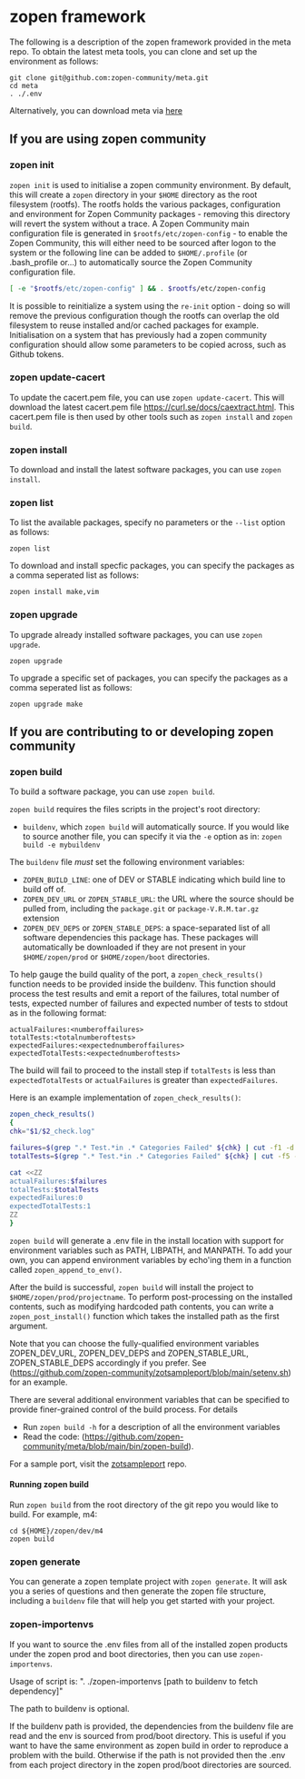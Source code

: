 # zopen framework 

The following is a description of the zopen framework provided in the meta repo. To obtain the latest meta tools, you can clone and set up the environment as follows:

```
git clone git@github.com:zopen-community/meta.git
cd meta
. ./.env
```

Alternatively, you can download meta via [here](https://github.com/zopen-community/meta/releases/)

## If you are using zopen community

### zopen init

`zopen init` is used to initialise a zopen community environment. By default, this will create a ```zopen``` directory in your ```$HOME``` directory as the root filesystem (rootfs).  The rootfs holds the various packages, configuration and environment for Zopen Community packages - removing this directory will revert the system without a trace.  A Zopen Community main configuration file is generated in ```$rootfs/etc/zopen-config``` - to enable the Zopen Community, this will either need to be sourced after logon to the system or the following line can be added to ```$HOME/.profile``` (or .bash_profile or...) to automatically source the Zopen Community configuration file.
```bash
[ -e "$rootfs/etc/zopen-config" ] && . $rootfs/etc/zopen-config
```
It is possible to reinitialize a system using the ```re-init``` option - doing so will remove the previous configuration though the rootfs can overlap the old filesystem to reuse installed and/or cached packages for example.  Initialisation on a system that has previously had a zopen community configuration should allow some parameters to be copied across, such as Github tokens.

### zopen update-cacert

To update the cacert.pem file, you can use `zopen update-cacert`. This will download the latest cacert.pem file https://curl.se/docs/caextract.html. This cacert.pem file is then used by other tools such as `zopen install` and `zopen build`.

### zopen install

To download and install the latest software packages, you can use `zopen install`. 

### zopen list
To list the available packages, specify no parameters or the `--list` option as follows:
```
zopen list
```

To download and install specfic packages, you can specify the packages as a comma seperated list as follows:
```
zopen install make,vim
```

### zopen upgrade

To upgrade already installed software packages, you can use `zopen upgrade`.

```
zopen upgrade
```

To upgrade a specific set of packages, you can specify the packages as a comma seperated list as follows:
```
zopen upgrade make
```

## If you are contributing to or developing zopen community

### zopen build

To build a software package, you can use `zopen build`.

`zopen build` requires the files scripts in the project's root directory:
- `buildenv`, which `zopen build` will automatically source.  If you would like to source another file, you can specify it via the `-e` option as in: `zopen build -e mybuildenv`

The `buildenv` file _must_ set the following environment variables:
- `ZOPEN_BUILD_LINE`: one of DEV or STABLE indicating which build line to build off of.
- `ZOPEN_DEV_URL` or `ZOPEN_STABLE_URL`: the URL where the source should be pulled from, including the `package.git` or `package-V.R.M.tar.gz` extension
- `ZOPEN_DEV_DEPS` or `ZOPEN_STABLE_DEPS`: a space-separated list of all software dependencies this package has. These packages will automatically be downloaded if they are not present in your `$HOME/zopen/prod` or `$HOME/zopen/boot` directories.

To help gauge the build quality of the port, a `zopen_check_results()` function needs to be provided inside the buildenv. This function should process
the test results and emit a report of the failures, total number of tests, expected number of failures and expected number of tests to stdout as in the following format: 
```
actualFailures:<numberoffailures>
totalTests:<totalnumberoftests>
expectedFailures:<expectednumberoffailures>
expectedTotalTests:<expectednumberoftests>
```

The build will fail to proceed to the install step if `totalTests` is less than `expectedTotalTests` or `actualFailures` is greater than `expectedFailures`.

Here is an example implementation of `zopen_check_results()`:

```bash
zopen_check_results()
{
chk="$1/$2_check.log"

failures=$(grep ".* Test.*in .* Categories Failed" ${chk} | cut -f1 -d' ')
totalTests=$(grep ".* Test.*in .* Categories Failed" ${chk} | cut -f5 -d' ')

cat <<ZZ
actualFailures:$failures
totalTests:$totalTests
expectedFailures:0
expectedTotalTests:1
ZZ
}
```

`zopen build` will generate a .env file in the install location with support for environment variables such as PATH, LIBPATH, and MANPATH.
To add your own, you can append environment variables by echo'ing them in a function called `zopen_append_to_env()`.

After the build is successful, `zopen build` will install the project to `$HOME/zopen/prod/projectname`. To perform post-processing on the installed contents, such as modifying hardcoded path contents, you can write a `zopen_post_install()` function which takes the installed path as the first argument.

Note that you can choose the fully-qualified environment variables ZOPEN_DEV_URL, ZOPEN_DEV_DEPS and ZOPEN_STABLE_URL, ZOPEN_STABLE_DEPS 
accordingly if you prefer. See (https://github.com/zopen-community/zotsampleport/blob/main/setenv.sh) for an example.

There are several additional environment variables that can be specified to provide finer-grained control of the build process. 
For details
- Run `zopen build -h` for a description of all the environment variables
- Read the code: (https://github.com/zopen-community/meta/blob/main/bin/zopen-build). 

For a sample port, visit the [zotsampleport](https://github.com/zopen-community/zotsampleport) repo.

#### Running zopen build

Run `zopen build` from the root directory of the git repo you would like to build.  For example, m4:
```
cd ${HOME}/zopen/dev/m4
zopen build
```

### zopen generate
You can generate a zopen template project with `zopen generate`. It will ask you a series of questions and then generate the zopen file structure, including a `buildenv` file that will help you get started with your project.

### zopen-importenvs
If you want to source the .env files from all of the installed zopen products under the zopen prod and boot directories, then you can use `zopen-importenvs`. 

Usage of script is: ". ./zopen-importenvs [path to buildenv to fetch dependency]"

The path to buildenv is optional.

If the buildenv path is provided, the dependencies from the buildenv file are read and the env is sourced from prod/boot directory. This is useful if you want to have the same environment as zopen build in order to reproduce a problem with the build.
Otherwise if the path is not provided then the .env from each project directory in the zopen prod/boot directories are sourced.
```
